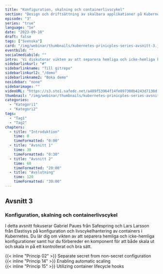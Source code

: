 ```yaml
---
title: "Konfiguration, skalning och containerlivscykel"
section: "Design och driftsättning av skalbara applikationer på Kubernetes"
episode: "3"
series: "true"
language: "Se"
date: "2023-09-18"
draft: false
tags: ["Svenska"]
card: "/img/webinar/thumbnails/kubernetes-prinicples-series-avsnitt-3.jpeg"
eventbild: ""
socialmediabild: ""
intro: 'Vi diskuterar vikten av att separera hemliga och icke-hemliga konfigurationer samt hur du förbereder en komponent för att både skala ut och skala in på ett kontrollerat och bra sätt.'
sidebarlinkurl: "#"
sidebarlinkname: "Till gitrepo"
sidebarlinkurl2: "/demo"
sidebarlinkname2: "Boka demo"
nosidebar: "none"
sidebarimage: ""
videoURL: "https://s3.sto1.safedc.net/a489f53964f14fe897308b4243d7138d:processedvideos/safespring-elastisys_webcast_episode_3/master.m3u8"
thumbnail: "/img/webinar/thumbnails/kubernetes-prinicples-series-avsnitt-3.jpeg"
categories:
  - "Kategori1"
  - "Kategori2"
tags:
  - "Tag1"
  - "Tag2"
chapters:
  - title: "Introduktion"
    time: 0
    timeFormatted: "0:00"
  - title: "Avsnitt 1"
    time: 30
    timeFormatted: "0:30"
  - title: "Avsnitt 2"
    time: 60
    timeFormatted: "20:00"
  - title: "Avslutning"
    time: 120
    timeFormatted: "30:00"
---
```


## Avsnitt 3
### Konfiguration, skalning och containerlivscykel
I detta avsnitt fokuserar Gabriel Paues från Safespring och Lars Larsson från Elastisys på konfiguration och livscykelhantering av containers i Kubernetes. Du lär dig om vikten av att separera hemliga och icke-hemliga konfigurationer samt hur du förbereder en komponent för att både skala ut och skala in på ett kontrollerat och bra sätt.

{{< inline "Princip 02" >}} Separate secret from non-secret configuration  
{{< inline "Princip 14" >}} Enabling automatic scaling  
{{< inline "Princip 15" >}} Utilizing container lifecycle hooks